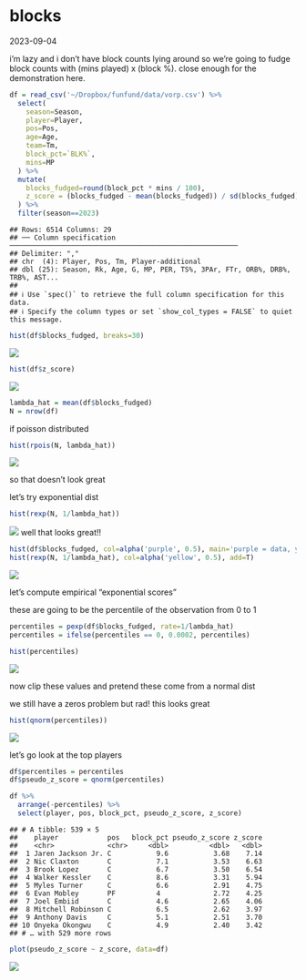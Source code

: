 blocks
================
2023-09-04

i’m lazy and i don’t have block counts lying around so we’re going to
fudge block counts with (mins played) x (block %). close enough for the
demonstration here.

``` r
df = read_csv('~/Dropbox/funfund/data/vorp.csv') %>%
  select(
    season=Season,
    player=Player,
    pos=Pos,
    age=Age,
    team=Tm,
    block_pct=`BLK%`,
    mins=MP
  ) %>%
  mutate(
    blocks_fudged=round(block_pct * mins / 100),
    z_score = (blocks_fudged - mean(blocks_fudged)) / sd(blocks_fudged)
  ) %>%
  filter(season==2023)
```

    ## Rows: 6514 Columns: 29
    ## ── Column specification ────────────────────────────────────────────────────────
    ## Delimiter: ","
    ## chr  (4): Player, Pos, Tm, Player-additional
    ## dbl (25): Season, Rk, Age, G, MP, PER, TS%, 3PAr, FTr, ORB%, DRB%, TRB%, AST...
    ## 
    ## ℹ Use `spec()` to retrieve the full column specification for this data.
    ## ℹ Specify the column types or set `show_col_types = FALSE` to quiet this message.

``` r
hist(df$blocks_fudged, breaks=30)
```

![](blocks_files/figure-gfm/unnamed-chunk-2-1.png)<!-- -->

``` r
hist(df$z_score)
```

![](blocks_files/figure-gfm/unnamed-chunk-3-1.png)<!-- -->

``` r
lambda_hat = mean(df$blocks_fudged)
N = nrow(df)
```

if poisson distributed

``` r
hist(rpois(N, lambda_hat))
```

![](blocks_files/figure-gfm/unnamed-chunk-5-1.png)<!-- -->

so that doesn’t look great

let’s try exponential dist

``` r
hist(rexp(N, 1/lambda_hat))
```

![](blocks_files/figure-gfm/unnamed-chunk-6-1.png)<!-- --> well that
looks great!!

``` r
hist(df$blocks_fudged, col=alpha('purple', 0.5), main='purple = data, yellow = model', xlab='blocks')
hist(rexp(N, 1/lambda_hat), col=alpha('yellow', 0.5), add=T)
```

![](blocks_files/figure-gfm/unnamed-chunk-7-1.png)<!-- -->

let’s compute empirical “exponential scores”

these are going to be the percentile of the observation from 0 to 1

``` r
percentiles = pexp(df$blocks_fudged, rate=1/lambda_hat)
percentiles = ifelse(percentiles == 0, 0.0002, percentiles)
```

``` r
hist(percentiles)
```

![](blocks_files/figure-gfm/unnamed-chunk-9-1.png)<!-- -->

now clip these values and pretend these come from a normal dist

we still have a zeros problem but rad! this looks great

``` r
hist(qnorm(percentiles))
```

![](blocks_files/figure-gfm/unnamed-chunk-10-1.png)<!-- -->

let’s go look at the top players

``` r
df$percentiles = percentiles
df$pseudo_z_score = qnorm(percentiles)
```

``` r
df %>%
  arrange(-percentiles) %>%
  select(player, pos, block_pct, pseudo_z_score, z_score)
```

    ## # A tibble: 539 × 5
    ##    player            pos   block_pct pseudo_z_score z_score
    ##    <chr>             <chr>     <dbl>          <dbl>   <dbl>
    ##  1 Jaren Jackson Jr. C           9.6           3.68    7.14
    ##  2 Nic Claxton       C           7.1           3.53    6.63
    ##  3 Brook Lopez       C           6.7           3.50    6.54
    ##  4 Walker Kessler    C           8.6           3.31    5.94
    ##  5 Myles Turner      C           6.6           2.91    4.75
    ##  6 Evan Mobley       PF          4             2.72    4.25
    ##  7 Joel Embiid       C           4.6           2.65    4.06
    ##  8 Mitchell Robinson C           6.5           2.62    3.97
    ##  9 Anthony Davis     C           5.1           2.51    3.70
    ## 10 Onyeka Okongwu    C           4.9           2.40    3.42
    ## # … with 529 more rows

``` r
plot(pseudo_z_score ~ z_score, data=df)
```

![](blocks_files/figure-gfm/unnamed-chunk-13-1.png)<!-- -->
